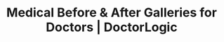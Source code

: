 ---
layout: components
title: Medical Before & After Galleries for Doctors | DoctorLogic
description: "Give new patients visual proof on how your services can benefit them with Before & After photos. DoctorLogic is a must in your medical marketing strategy."
meta_image: "/img/meta/content-multiplier.jpg"
nofollow: false
page_class:
  - class: content-multiplier
  - class: patient-stories
product: "content multiplier"
permalink: "/medical-website-content-multiplier/before-and-after-galleries"
back_page: "medical-website-content-multiplier"
page_sections:
- component: hero-2
  component_css: hero-2
  class: patient-stories-hero
  tagline:
  - headline: "DoctorLogic Before & After Galleries"
  headline: "The Better Way to Show Your Work"
  text: "Help patients visualize how your services can benefit them. Before and After photos on your website allow current and prospective patients to see your work and what you can do for them. We make it easy to add hundreds of valuable photos to your medical website."
  wistia-link:
  - wistia-link-id: nq4tna53i6
    wistia-link-label: "Watch Video"
- component: feature-1
  component_css: feature
  class: patient-stories__feature--1
  headline: "Easily Add Photos"
  text: "Adding new cases to your website is a piece of cake! In six easy steps and within five minutes you can publish SEO-friendly case studies. No more emailing your patient information to your web vendor or waiting days or weeks to get information added to your website."
  btn:
  img: "/img/products/content-multiplier/photo-upload.jpg"
  alt: "Easily Add Photos"
  img_alignment: "Left"
- component: feature-1
  component_css:
  class: patient-stories__feature--2
  headline: "Search Made Simple"
  text: "Each case creates multiple pages of SEO-friendly content to help you win online. After creating a new photo gallery, our tool automatically organizes it into a list format  similar to major e-commerce sites like Amazon or Zillow. Our software helps move your website visitors through the purchasing funnel and provides more leads for your practice!"
  btn:
  img: "/img/products/content-multiplier/gallery-list.jpg"
  alt: "Search Made Simple"
  img_alignment: "Right"
- component: callout
  component_css: callout
  class: content-multiplier__callout
  background: false
  headline: "Start Creating Galleries Today"
  text: "It's easy to get started. Schedule a personalized demo today."
  btn:
  - btn-label: "Get a Demo"
    btn-link: "/get-a-demo"
---